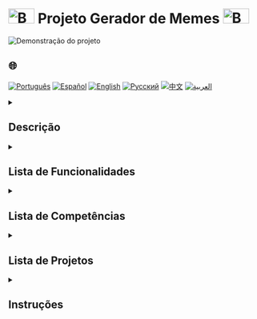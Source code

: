 # <img src="https://cdn-icons-png.flaticon.com/128/5701/5701867.png" alt="Beginner Logo" width="52" height="30" /> Projeto Gerador de Memes <img src="https://cdn-icons-png.flaticon.com/128/5701/5701867.png" alt="Beginner Logo" width="52" height="30" />

![Demonstração do projeto](./gifs/Memegenerator.gif)

## 🌐 
[![Português](https://img.shields.io/badge/Português-green)](https://github.com/SamuelRocha91/memeGenerator/blob/main/README.md) 
[![Español](https://img.shields.io/badge/Español-yellow)](https://github.com/SamuelRocha91/memeGenerator/blob/main/README_es.md) 
[![English](https://img.shields.io/badge/English-blue)](https://github.com/SamuelRocha91/memeGenerator/blob/main/README_en.md) 
[![Русский](https://img.shields.io/badge/Русский-lightgrey)](https://github.com/SamuelRocha91/memeGenerator/blob/main/README_ru.md) 
[![中文](https://img.shields.io/badge/中文-red)](https://github.com/SamuelRocha91/memeGenerator/blob/main/README_ch.md) 
[![العربية](https://img.shields.io/badge/العربية-orange)](https://github.com/SamuelRocha91/memeGenerator/blob/main/README_ar.md)


<details>
  <summary> <h2> Descrição </h2> </summary>

  Este é um projeto bônus desenvolvido durante o módulo de **Fundamentos** do curso de **Desenvolvimento Web** da **Trybe**. O objetivo principal foi aplicar e reforçar conceitos de **JavaScript**, **CSS** e **HTML** para criar um gerador de memes simples. O projeto envolveu a manipulação dos arquivos `script.js`, `index.html` e `style.css`.
</details>

<details>
  <summary><h2> Lista de Funcionalidades</h2> </summary>

  A aplicação permite:
  - **Carregar uma imagem**: Escolha uma imagem do seu dispositivo ou use uma imagem sugerida.
  - **Adicionar texto**: Insira texto personalizado sobre a imagem.
  - **Adicionar bordas coloridas**: Escolha cores para adicionar bordas ao meme.
  - **Gerar memes**: Combine as opções acima para criar o meme desejado.
</details>

<details>
  <summary> <h2> Lista de Competências </h2> </summary>

  Durante o desenvolvimento deste projeto, foram aprimoradas as seguintes habilidades:
  1. Manipulação de elementos no **DOM**.
  2. Aplicação de **lógica de programação** em um contexto real.
  3. Utilização de **estruturas de repetição** para processamento de dados.
  4. Implementação de **condicionais** para controle de fluxo.
  5. Criação e uso de **funções** para modularização e reutilização de código.
</details>

<details>
  <summary> <h2> Lista de Projetos </h2> </summary>

  Aqui estão outros projetos que desenvolvi durante o início da minha jornada como desenvolvedor:
  - 🖥️ [Conversor de binários](https://github.com/SamuelRocha91/Bin2Dec)
  - 🎨 [Pixels Art](https://github.com/SamuelRocha91/PixelsArt)
  - 📝 [Todo List](https://github.com/SamuelRocha91/TodoList)
  - 🧮 [Calculadora](https://github.com/SamuelRocha91/calculator)
  - 🪐 [Star Wars Planets](https://github.com/SamuelRocha91/javascriptStarWarsPlanets)
</details>

<details>
  <summary><h2> Instruções </h2> </summary>
  
  1. Clone este repositório:
     ```bash
     git clone https://github.com/SamuelRocha91/memeGenerator.git
     ```
  2. Navegue até o diretório do projeto:
     ```bash
     cd memeGenerator
     ```
  3. Abra o arquivo `index.html` no seu navegador.
</details>
